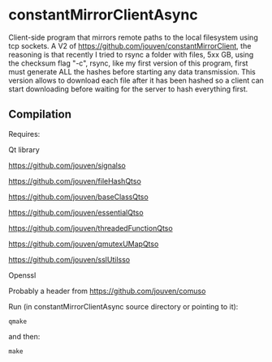 # constantMirrorClientAsync
Client-side program that mirrors remote paths to the local filesystem using tcp sockets. A V2 of https://github.com/jouven/constantMirrorClient, the reasoning is that recently I tried to rsync a folder with files, 5xx GB, using the checksum flag "-c", rsync, like my first version of this program, first must generate ALL the hashes before starting any data transmission. This version allows to download each file after it has been hashed so a client can start downloading before waiting for the server to hash everything first.

Compilation
-----------
Requires:

Qt library

https://github.com/jouven/signalso

https://github.com/jouven/fileHashQtso

https://github.com/jouven/baseClassQtso

https://github.com/jouven/essentialQtso

https://github.com/jouven/threadedFunctionQtso

https://github.com/jouven/qmutexUMapQtso

https://github.com/jouven/sslUtilsso

Openssl

Probably a header from https://github.com/jouven/comuso

Run (in constantMirrorClientAsync source directory or pointing to it):

    qmake

and then:

    make
